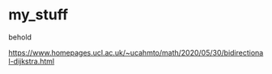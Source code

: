 # my_stuff
behold

https://www.homepages.ucl.ac.uk/~ucahmto/math/2020/05/30/bidirectional-dijkstra.html
